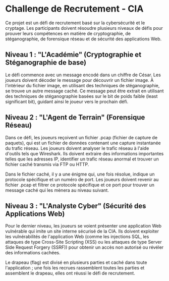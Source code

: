 # Challenge de Recrutement - CIA

Ce projet est un défi de recrutement basé sur la cybersécurité et le cryptage. 
Les participants doivent résoudre plusieurs niveaux de défis pour prouver 
leurs compétences en matière de cryptographie, de stéganographie, 
de forensique réseau et de sécurité des applications Web.

## Niveau 1 : "L'Académie" (Cryptographie et Stéganographie de base)

Le défi commence avec un message encodé dans un chiffre de César. 
Les joueurs doivent décoder le message pour découvrir un fichier image. 
À l'intérieur du fichier image, en utilisant des techniques de stéganographie, 
se trouve un autre message caché. Ce message peut être extrait en utilisant des techniques 
de stéganographie basées sur le bit de poids faible (least significant bit), 
guidant ainsi le joueur vers le prochain défi.

## Niveau 2 : "L'Agent de Terrain" (Forensique Réseau)

Dans ce défi, les joueurs reçoivent un fichier .pcap (fichier de capture de paquets), 
qui est un fichier de données contenant une capture instantanée du trafic réseau. 
Les joueurs doivent analyser le trafic réseau à l'aide d'outils tels que Wireshark. 
Ils doivent extraire des informations importantes telles que les adresses IP, 
identifier un trafic réseau anormal et trouver un fichier caché transmis via FTP ou HTTP.

Dans le fichier caché, il y a une énigme qui, une fois résolue, indique un protocole spécifique et un numéro de port. 
Les joueurs doivent revenir au fichier .pcap et filtrer ce protocole spécifique et ce port pour trouver un message caché qui les mènera au niveau suivant.

## Niveau 3 : "L'Analyste Cyber" (Sécurité des Applications Web)

Pour le dernier niveau, les joueurs se voient présenter une application Web vulnérable 
qui imite un site interne sécurisé de la CIA. Ils doivent exploiter les vulnérabilités 
de l'application Web (comme les injections SQL, les attaques de type Cross-Site Scripting (XSS) 
ou les attaques de type Server Side Request Forgery (SSRF)) pour obtenir un accès non autorisé 
ou révéler des informations cachées.

Le drapeau (flag) est divisé en plusieurs parties et caché dans toute l'application ; 
une fois les recrues rassemblent toutes les parties et assemblent le drapeau, elles ont réussi le défi de recrutement.
